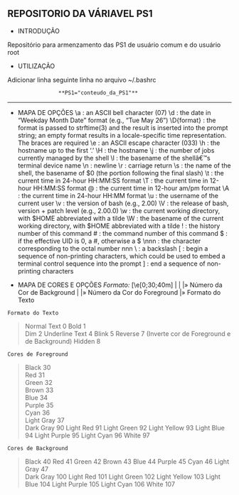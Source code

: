 ## **REPOSITORIO DA VÁRIAVEL PS1**

* INTRODUÇÃO

Repositório para armenzamento das PS1 de usuário comum e do usuário root

* UTILIZAÇÃO

<p> Adicionar linha seguinte linha no arquivo ~/.bashrc</p>

					**PS1="conteudo_da_PS1"**

---
* MAPA DE OPÇÕES
 \a : an ASCII bell character (07)
 \d : the date in “Weekday Month Date” format (e.g., “Tue May 26”)
 \D{format} : the format is passed to strftime(3) and the result is inserted into the prompt string; an empty format results in a locale-specific time representation. The braces are required
 \e : an ASCII escape character (033)
 \h : the hostname up to the first ‘.’
 \H : the hostname
 \j : the number of jobs currently managed by the shell
 \l : the basename of the shellâ€™s terminal device name
 \n : newline
 \r : carriage return
 \s : the name of the shell, the basename of $0 (the portion following the final slash)
 \t : the current time in 24-hour HH:MM:SS format
 \T : the current time in 12-hour HH:MM:SS format
 \@ : the current time in 12-hour am/pm format
 \A : the current time in 24-hour HH:MM format
 \u : the username of the current user
 \v : the version of bash (e.g., 2.00)
 \V : the release of bash, version + patch level (e.g., 2.00.0)
 \w : the current working directory, with $HOME abbreviated with a tilde
 \W : the basename of the current working directory, with $HOME abbreviated with a tilde
 \! : the history number of this command
 \# : the command number of this command
 \$ : if the effective UID is 0, a #, otherwise a $
 \nnn : the character corresponding to the octal number nnn
 \\ : a backslash
 \[ : begin a sequence of non-printing characters, which could be used to embed a terminal control sequence into the prompt
 \] : end a sequence of non-printing characters

* MAPA DE CORES E OPÇÕES
*Formato:* \[\e[0;30;40m\]
		  	    |  |  |» Número da Cor de Background
                |  |» Número da Cor do Foreground
                |» Formato do Texto 

`Formato do Texto`
> Normal Text		0
> Bold				1	
> Dim				2
> Underline Text	4
> Blink				5
> Reverse			7 (Inverte cor de Foreground e de Background)
> Hidden			8 

`Cores de Foreground`
> Black       	 30     
> Red         	 31     
> Green       	 32     
> Brown       	 33     
> Blue        	 34     
> Purple      	 35     
> Cyan        	 36     
> Light Gray  	 37     
> Dark Gray	  	 90
> Light Red   	 91
> Light Green 	 92
> Light Yellow 	 93
> Light Blue 	 94
> Light Purple 	 95
> Light Cyan	 96
> White			 97

`Cores de Background`
> Black			 40
> Red			 41
> Green			 42
> Brown			 43
> Blue			 44
> Purple		 45
> Cyan			 46
> Light Gray  	 47     
> Dark Gray	  	 100
> Light Red   	 101
> Light Green 	 102
> Light Yellow 	 103
> Light Blue 	 104
> Light Purple 	 105
> Light Cyan	 106
> White			 107
